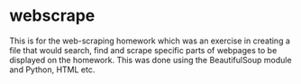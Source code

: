 # webscrape
This is for the web-scraping homework which was an exercise in creating a file that would search, find and scrape specific parts of webpages to be displayed on the homework. This was done using the BeautifulSoup module and Python, HTML etc. 
